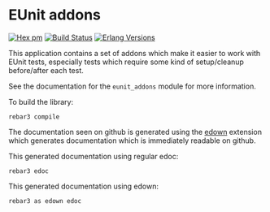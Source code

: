 EUnit addons
============

[![Hex pm](https://img.shields.io/hexpm/v/eunit_addons.svg?style=flat)](https://hex.pm/packages/eunit_addons)
[![Build Status](https://github.com/klajo/eunit_addons/workflows/Erlang%20CI/badge.svg)](https://github.com/klajo/eunit_addons/actions?query=workflow%3A%22Erlang+CI%22)
[![Erlang Versions](https://img.shields.io/badge/Supported%20Erlang%2FOTP%20releases-19%20to%2024-blue)](http://www.erlang.org)

This application contains a set of addons which make it easier to work
with EUnit tests, especially tests which require some kind of
setup/cleanup before/after each test.

See the documentation for the `eunit_addons` module for more information.

To build the library:

    rebar3 compile

The documentation seen on github is generated using the [edown][1]
extension which generates documentation which is immediately readable
on github.

This generated documentation using regular edoc:

    rebar3 edoc

This generated documentation using edown:

    rebar3 as edown edoc

[1]: https://github.com/uwiger/edown
